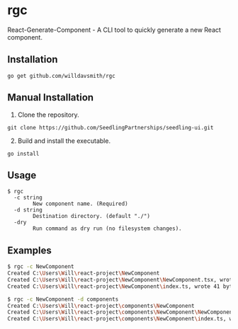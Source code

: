 # rgc
React-Generate-Component - A CLI tool to quickly generate a new React component.

## Installation
```
go get github.com/willdavsmith/rgc
```

## Manual Installation
1. Clone the repository.
```
git clone https://github.com/SeedlingPartnerships/seedling-ui.git
```

2. Build and install the executable.
```
go install
```

## Usage
```
$ rgc
  -c string
        New component name. (Required)
  -d string
        Destination directory. (default "./")
  -dry
        Run command as dry run (no filesystem changes).
```

## Examples
```bash
$ rgc -c NewComponent
Created C:\Users\Will\react-project\NewComponent
Created C:\Users\Will\react-project\NewComponent\NewComponent.tsx, wrote 57 bytes
Created C:\Users\Will\react-project\NewComponent\index.ts, wrote 41 bytes

$ rgc -c NewComponent -d components
Created C:\Users\Will\react-project\components\NewComponent
Created C:\Users\Will\react-project\components\NewComponent\NewComponent.tsx, wrote 57 bytes
Created C:\Users\Will\react-project\components\NewComponent\index.ts, wrote 41 bytes
```

